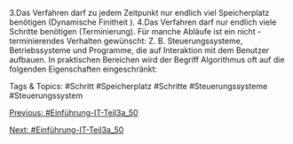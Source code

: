 3.Das Verfahren darf zu jedem Zeitpunkt nur endlich viel Speicherplatz benötigen (Dynamische Finitheit ).
4.Das Verfahren darf nur endlich viele Schritte benötigen (Terminierung). Für manche Abläufe ist ein nicht -
terminierendes Verhalten gewünscht: Z. B. Steuerungssysteme, Betriebssysteme und Programme, die auf 
Interaktion mit dem Benutzer aufbauen.
In praktischen Bereichen wird der Begriff Algorithmus oft auf die folgenden Eigenschaften eingeschränkt: 

   Tags & Topics:
   #Schritt
   #Speicherplatz
   #Schritte
   #Steuerungssysteme
   #Steuerungssystem

[Previous: #Einführung-IT-Teil3a_50](Einführung-IT-Teil3a_50.md)

[Next: #Einführung-IT-Teil3a_50](Einführung-IT-Teil3a_50.md)